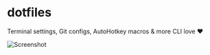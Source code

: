 # dotfiles

Terminal settings, Git configs, AutoHotkey macros & more CLI love ❤️

![Screenshot](https://user-images.githubusercontent.com/143884/111545905-21089280-8777-11eb-86e6-a3944a077e12.png)
